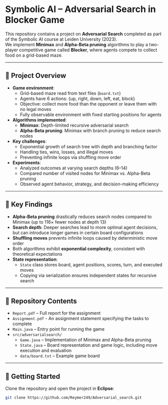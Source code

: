 # Symbolic AI – Adversarial Search in Blocker Game

This repository contains a project on **Adversarial Search** completed as part of the Symbolic AI course at Leiden University (2023).  
We implement **Minimax** and **Alpha-Beta pruning** algorithms to play a two-player competitive game called **Blocker**, where agents compete to collect food on a grid-based maze.

---

## 📖 Project Overview
- **Game environment**: 
  - Grid-based maze read from text files (`board.txt`)
  - Agents have 6 actions: {up, right, down, left, eat, block}
  - Objective: collect more food than the opponent or leave them with no legal moves
  - Fully observable environment with fixed starting positions for agents
- **Algorithms implemented**:
  - **Minimax**: Depth-limited recursive adversarial search
  - **Alpha-Beta pruning**: Minimax with branch pruning to reduce search nodes
- **Key challenges**:
  - Exponential growth of search tree with depth and branching factor
  - Handling ties, wins, losses, and illegal moves
  - Preventing infinite loops via shuffling move order
- **Experiments**:
  - Analyzed outcomes at varying search depths (6–14)
  - Compared number of visited nodes for Minimax vs. Alpha-Beta pruning
  - Observed agent behavior, strategy, and decision-making efficiency

---

## 🔑 Key Findings
- **Alpha-Beta pruning** drastically reduces search nodes compared to Minimax (up to 116× fewer nodes at depth 13)
- **Search depth**: Deeper searches lead to more optimal agent decisions, but can introduce longer games in certain board configurations
- **Shuffling moves** prevents infinite loops caused by deterministic move order
- Both algorithms exhibit **exponential complexity**, consistent with theoretical expectations
- **State representation**:
  - `State` class stores board, agent positions, scores, turn, and executed moves
  - Copying via serialization ensures independent states for recursive search

---

## 📂 Repository Contents
- `Report.pdf` – Full report for the assignment
- `Assignment.pdf` - An assignment statement specifying the tasks to complete
- `Main.java` – Entry point for running the game
- `src/adversarialsearch/`
  - `Game.java` – Implementation of Minimax and Alpha-Beta pruning  
  - `State.java` – Board representation and game logic, including move execution and evaluation  
  - `data/board.txt` – Example game board  

---

## 🚀 Getting Started
Clone the repository and open the project in **Eclipse**:

```bash
git clone https://github.com/Reymer249/Adversarial_search.git
